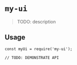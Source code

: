 # `my-ui`

> TODO: description

## Usage

```
const myUi = require('my-ui');

// TODO: DEMONSTRATE API
```
